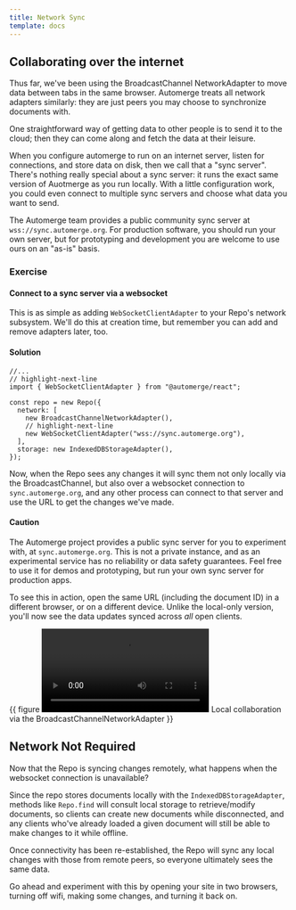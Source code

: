 ```yaml
---
title: Network Sync
template: docs
---
```


## Collaborating over the internet

Thus far, we've been using the BroadcastChannel NetworkAdapter to move data between tabs in the same browser. Automerge treats all network adapters similarly: they are just peers you may choose to synchronize documents with.

One straightforward way of getting data to other people is to send it to the cloud; then they can come along and fetch the data at their leisure.

When you configure automerge to run on an internet server, listen for connections, and store data on disk, then we call that a "sync server". There's nothing really special about a sync server: it runs the exact same version of Auotmerge as you run locally. With a little configuration work, you could even connect to multiple sync servers and choose what data you want to send.

The Automerge team provides a public community sync server at `wss://sync.automerge.org`. For production software, you should run your own server, but for prototyping and development you are welcome to use ours on an "as-is" basis.

### Exercise

#### Connect to a sync server via a websocket

This is as simple as adding `WebSocketClientAdapter` to your Repo's network subsystem. We'll do this at creation time, but remember you can add and remove adapters later, too.

#### Solution

```tsx title="src/main.tsx"
//...
// highlight-next-line
import { WebSocketClientAdapter } from "@automerge/react";

const repo = new Repo({
  network: [
    new BroadcastChannelNetworkAdapter(),
    // highlight-next-line
    new WebSocketClientAdapter("wss://sync.automerge.org"),
  ],
  storage: new IndexedDBStorageAdapter(),
});
```

Now, when the Repo sees any changes it will sync them not only locally via the BroadcastChannel, but also over a websocket connection to `sync.automerge.org`, and any other process can connect to that server and use the URL to get the changes we've made.

<div class="caution">

#### Caution
The Automerge project provides a public sync server for you to experiment with, at `sync.automerge.org`. This is not a private instance, and as an experimental service has no reliability or data safety guarantees. Feel free to use it for demos and prototyping, but run your own sync server for production apps.

</div>

To see this in action, open the same URL (including the document ID) in a different browser, or on a different device. Unlike the local-only version, you'll now see the data updates synced across _all_ open clients.

{{ figure ![Screen capture of two browser windows side-by-side showing the same app titled "Automerge Task List". As the user clicks buttons, enters text or checks boxes in one window, their changes show up immediately in the other window.](/docs/tutorial/task-list-sync.webm) Local collaboration via the BroadcastChannelNetworkAdapter }}

## Network Not Required

Now that the Repo is syncing changes remotely, what happens when the websocket connection is unavailable?

Since the repo stores documents locally with the `IndexedDBStorageAdapter`, methods like `Repo.find` will consult local storage to retrieve/modify documents, so clients can create new documents while disconnected, and any clients who've already loaded a given document will still be able to make changes to it while offline.

Once connectivity has been re-established, the Repo will sync any local changes with those from remote peers, so everyone ultimately sees the same data.

Go ahead and experiment with this by opening your site in two browsers, turning off wifi, making some changes, and turning it back on.

